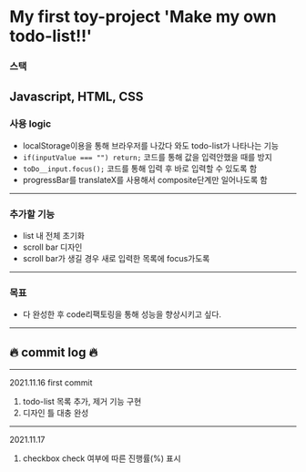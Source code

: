 # My first toy-project 'Make my own todo-list!!'


### 스택
Javascript, HTML, CSS
---

### 사용 logic
- localStorage이용을 통해 브라우저를 나갔다 와도 todo-list가 나타나는 기능
- `if(inputValue === "") return;` 코드를 통해 값을 입력안했을 때를 방지
- `toDo__input.focus();` 코드를 통해 입력 후 바로 입력할 수 있도록 함
- progressBar를 translateX를 사용해서 composite단계만 일어나도록 함
---

### 추가할 기능
- list 내 전체 초기화
- scroll bar 디자인
- scroll bar가 생길 경우 새로 입력한 목록에 focus가도록
---

### 목표
- 다 완성한 후 code리팩토링을 통해 성능을 향상시키고 싶다.
---

## :fire: commit log :fire:
---

2021.11.16 
first commit
1. todo-list 목록 추가, 제거 기능 구현
2. 디자인 틀 대충 완성
---

2021.11.17
1. checkbox check 여부에 따른 진행률(%) 표시